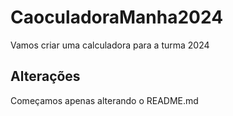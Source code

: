 # CaoculadoraManha2024
Vamos criar uma calculadora para a turma 2024


## Alterações
Começamos apenas alterando o README.md
